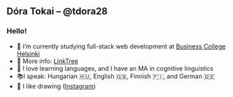 ## Dóra Tokai – @tdora28

### Hello!

- 🌱 I’m currently studying full-stack web development at [Business College Helsinki](https://en.bc.fi/)
- 🤔 More info: [LinkTree](https://linktr.ee/tdora28)
- 💬 I love learning languages, and I have an MA in cognitive linguistics
- 📚I speak: Hungarian 🇭🇺, English 🇬🇧, Finnish 🇫🇮, and German 🇩🇪
- 🎨 I like drawing ([Instagram](https://www.instagram.com/tdora28/))
